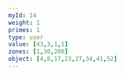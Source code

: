 ```yaml
---
myId: 14
weight: 1
primes: 1
type: user
value: [43,3,1,1]
zones: [1,30,200]
object: [4,8,17,23,27,34,41,52]
---
```


